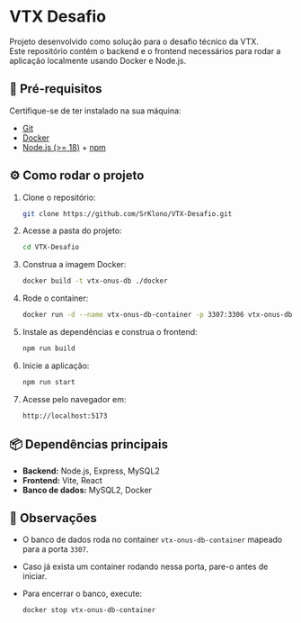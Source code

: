 # VTX Desafio

Projeto desenvolvido como solução para o desafio técnico da VTX.  
Este repositório contém o backend e o frontend necessários para rodar a aplicação localmente usando Docker e Node.js.

## 🚀 Pré-requisitos

Certifique-se de ter instalado na sua máquina:

- [Git](https://git-scm.com/)
- [Docker](https://docs.docker.com/get-docker/)
- [Node.js (>= 18)](https://nodejs.org/) + [npm](https://www.npmjs.com/)

## ⚙️ Como rodar o projeto

1. Clone o repositório:
   ```bash
   git clone https://github.com/SrKlono/VTX-Desafio.git
	 ````

2. Acesse a pasta do projeto:

   ```bash
   cd VTX-Desafio
   ```

3. Construa a imagem Docker:

   ```bash
   docker build -t vtx-onus-db ./docker
   ```

4. Rode o container:

   ```bash
   docker run -d --name vtx-onus-db-container -p 3307:3306 vtx-onus-db
   ```

5. Instale as dependências e construa o frontend:

   ```bash
   npm run build
   ```

6. Inicie a aplicação:

   ```bash
   npm run start
   ```

7. Acesse pelo navegador em:

   ```
   http://localhost:5173
   ```

## 📦 Dependências principais

* **Backend:** Node.js, Express, MySQL2
* **Frontend:** Vite, React
* **Banco de dados:** MySQL2, Docker

## 📝 Observações

* O banco de dados roda no container `vtx-onus-db-container` mapeado para a porta `3307`.
* Caso já exista um container rodando nessa porta, pare-o antes de iniciar.
* Para encerrar o banco, execute:

  ```bash
  docker stop vtx-onus-db-container
  ```
